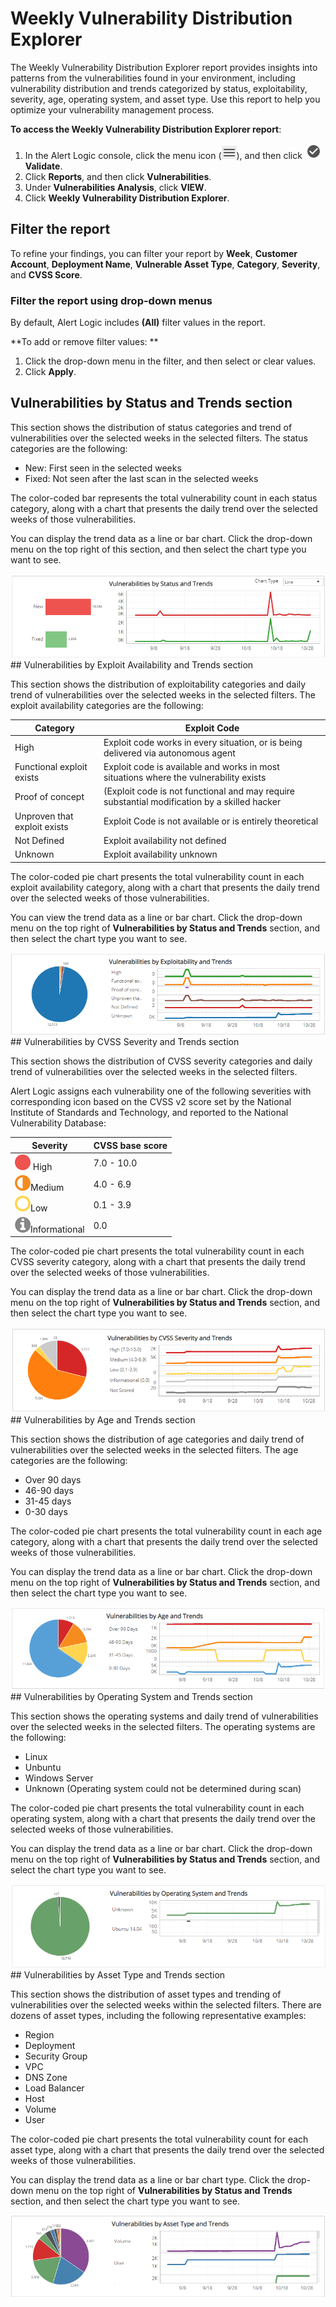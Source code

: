 # Weekly Vulnerability Distribution Explorer

The Weekly Vulnerability Distribution Explorer report provides insights into patterns from the vulnerabilities found in your environment, including vulnerability distribution and trends categorized by status, exploitability, severity, age, operating system, and asset type. Use this report to help you optimize your vulnerability management process.

**To access the Weekly Vulnerability Distribution Explorer report**:

1. In the Alert Logic console, click the menu icon (![](../../../../Resources/Images/dashboard/menu-icon.png)), and then click ![](../../../../Resources/Images/dashboard/validate-icon.png)**Validate**.
2. Click **Reports**, and then click **Vulnerabilities**.
3. Under **Vulnerabilities Analysis**, click **VIEW**.
4. Click **Weekly Vulnerability Distribution Explorer**.

## Filter the report

To refine your findings, you can filter your report by  **Week**, **Customer Account**, **Deployment Name**, **Vulnerable Asset Type**, **Category**, **Severity**, and **CVSS Score**.

### Filter the report using drop-down menus

By default, Alert Logic includes **(All)** filter values in the report.

**To add or remove filter values: **

1. Click the drop-down menu in the filter, and then select or clear values.
2. Click **Apply**.

## Vulnerabilities by Status and Trends section

This section shows the distribution of status categories and trend of vulnerabilities over the selected weeks in the selected filters. The status categories are the following:

* New: First seen in the selected weeks
* Fixed: Not seen after the last scan in the selected weeks

The color-coded bar represents the total vulnerability count in each status category, along with a chart that presents the daily trend over the selected weeks of those vulnerabilities.

You can display the trend data as a line or bar chart. Click the drop-down menu on the top right of this section, and then select the chart type you want to see.

![](../../../../Resources/Images/Reports/VulnerabilityDistributionExplorer/bystausandtrend.png)## Vulnerabilities by Exploit Availability and Trends section

This section shows the distribution of exploitability categories and daily trend of vulnerabilities over the selected weeks in the selected filters. The exploit availability categories are the following:

| Category | Exploit Code |
|---|---|
| High | Exploit code works in every situation, or is being delivered via autonomous agent |
| Functional exploit exists | Exploit code is available and works in most situations where the vulnerability exists |
| Proof of concept | (Exploit code is not functional and may require substantial modification by a skilled hacker |
| Unproven that exploit exists | Exploit Code is not available or is entirely theoretical |
| Not Defined | Exploit availability not defined |
| Unknown | Exploit availability unknown |

The color-coded pie chart presents the total vulnerability count in each exploit availability category, along with a chart that presents the daily trend over the selected weeks of those vulnerabilities.

You can view the trend data as a line or bar chart. Click the drop-down menu on the top right of **Vulnerabilities by Status and Trends** section, and then select the chart type you want to see.

![](../../../../Resources/Images/Reports/VulnerabilityDistributionExplorer/exploitandtrend.png)## Vulnerabilities by CVSS Severity and Trends section

This section shows the distribution of CVSS severity categories and daily trend of vulnerabilities over the selected weeks in the selected filters.

Alert Logic assigns each vulnerability one of the following severities with corresponding icon based on the CVSS v2 score set by the National Institute of Standards and Technology, and reported to the National Vulnerability Database:

| Severity | CVSS base score |
|---|---|
| ![](../../../../Resources/Images/Icons/threat_critical_icon.png) High | 7.0 - 10.0 |
| ![](../../../../Resources/Images/Icons/threat_high_icon.png)Medium | 4.0 - 6.9 |
| ![](../../../../Resources/Images/Icons/threat_medium_icon.png)Low | 0.1 - 3.9 |
| ![](../../../../Resources/Images/Icons/threat_info_icon.png)Informational | 0.0 |

The color-coded pie chart presents the total vulnerability count in each CVSS severity category, along with a chart that presents the daily trend over the selected weeks of those vulnerabilities.

You can display the trend data as a line or bar chart. Click the drop-down menu on the top right of **Vulnerabilities by Status and Trends** section, and then select the chart type you want to see.

![](../../../../Resources/Images/Reports/VulnerabilityDistributionExplorer/CVSSandtrend.png)## Vulnerabilities by Age and Trends section

This section shows the distribution of age categories and daily trend of vulnerabilities over the selected weeks in the selected filters. The age categories are the following:

* Over 90 days
* 46-90 days
* 31-45 days
* 0-30 days

The color-coded pie chart presents the total vulnerability count in each age category, along with a chart that presents the daily trend over the selected weeks of those vulnerabilities.

You can display the trend data as a line or bar chart. Click the drop-down menu on the top right of **Vulnerabilities by Status and Trends** section, and then select the chart type you want to see.

![](../../../../Resources/Images/Reports/VulnerabilityDistributionExplorer/ageandtrend.png)## Vulnerabilities by Operating System and Trends section

This section shows the operating systems and daily trend of vulnerabilities over the selected weeks  in the selected filters. The operating systems are the following:

* Linux
* Unbuntu
* Windows Server
* Unknown (Operating system could not be determined during scan)

The color-coded pie chart presents the total vulnerability count in each operating system, along with a chart that presents the daily trend over the selected weeks of those vulnerabilities.

You can display the trend data as a line or bar chart. Click the drop-down menu on the top right of **Vulnerabilities by Status and Trends** section, and select the chart type you want to see.

![](../../../../Resources/Images/Reports/VulnerabilityDistributionExplorer/operatingandtrend.png)## Vulnerabilities by Asset Type and Trends section

This section shows the distribution of asset types and trending of vulnerabilities over the selected weeks within the selected filters. There are dozens of asset types, including the following representative examples:

* Region
* Deployment
* Security Group
* VPC
* DNS Zone
* Load Balancer
* Host
* Volume
* User

The color-coded pie chart presents the total vulnerability count for each asset type, along with a chart that presents the daily trend over the selected weeks of those vulnerabilities.

You can display the trend data as a line or bar chart type. Click the drop-down menu on the top right of **Vulnerabilities by Status and Trends** section, and then select the chart type you want to see.

![](../../../../Resources/Images/Reports/VulnerabilityDistributionExplorer/assetandtrend.png)
